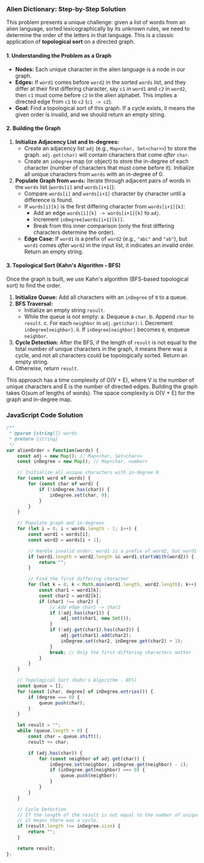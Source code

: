 ### Alien Dictionary: Step-by-Step Solution

This problem presents a unique challenge: given a list of words from an alien language, sorted lexicographically by its unknown rules, we need to determine the order of the letters in that language. This is a classic application of **topological sort** on a directed graph.

#### 1. Understanding the Problem as a Graph

-   **Nodes:** Each unique character in the alien language is a node in our graph.
-   **Edges:** If `word1` comes before `word2` in the sorted `words` list, and they differ at their first differing character, say `c1` in `word1` and `c2` in `word2`, then `c1` must come before `c2` in the alien alphabet. This implies a directed edge from `c1` to `c2` (`c1 -> c2`).
-   **Goal:** Find a topological sort of this graph. If a cycle exists, it means the given order is invalid, and we should return an empty string.

#### 2. Building the Graph

1.  **Initialize Adjacency List and In-degrees:**
    -   Create an adjacency list `adj` (e.g., `Map<char, Set<char>>`) to store the graph. `adj.get(char)` will contain characters that come *after* `char`.
    -   Create an `inDegree` map (or object) to store the in-degree of each character (number of characters that must come before it). Initialize all unique characters from `words` with an in-degree of 0.
2.  **Populate Graph from `words`:** Iterate through adjacent pairs of words in the `words` list (`words[i]` and `words[i+1]`):
    -   Compare `words[i]` and `words[i+1]` character by character until a difference is found.
    -   If `words[i][k]` is the first differing character from `words[i+1][k]`:
        -   Add an edge `words[i][k] -> words[i+1][k]` to `adj`.
        -   Increment `inDegree[words[i+1][k]]`.
        -   Break from this inner comparison (only the first differing characters determine the order).
    -   **Edge Case:** If `word1` is a prefix of `word2` (e.g., `"abc"` and `"ab"`), but `word1` comes *after* `word2` in the input list, it indicates an invalid order. Return an empty string.

#### 3. Topological Sort (Kahn's Algorithm - BFS)

Once the graph is built, we use Kahn's algorithm (BFS-based topological sort) to find the order.

1.  **Initialize Queue:** Add all characters with an `inDegree` of `0` to a queue.
2.  **BFS Traversal:**
    -   Initialize an empty string `result`.
    -   While the queue is not empty:
        a. Dequeue a `char`.
        b. Append `char` to `result`.
        c. For each `neighbor` in `adj.get(char)`:
            i. Decrement `inDegree[neighbor]`.
            ii. If `inDegree[neighbor]` becomes `0`, enqueue `neighbor`.
3.  **Cycle Detection:** After the BFS, if the length of `result` is not equal to the total number of unique characters in the graph, it means there was a cycle, and not all characters could be topologically sorted. Return an empty string.
4.  Otherwise, return `result`.

This approach has a time complexity of O(V + E), where V is the number of unique characters and E is the number of directed edges. Building the graph takes O(sum of lengths of words). The space complexity is O(V + E) for the graph and in-degree map.

### JavaScript Code Solution

```javascript
/**
 * @param {string[]} words
 * @return {string}
 */
var alienOrder = function(words) {
    const adj = new Map(); // Map<char, Set<char>>
    const inDegree = new Map(); // Map<char, number>

    // Initialize all unique characters with in-degree 0
    for (const word of words) {
        for (const char of word) {
            if (!inDegree.has(char)) {
                inDegree.set(char, 0);
            }
        }
    }

    // Populate graph and in-degrees
    for (let i = 0; i < words.length - 1; i++) {
        const word1 = words[i];
        const word2 = words[i + 1];

        // Handle invalid order: word1 is a prefix of word2, but word1 is longer
        if (word1.length > word2.length && word1.startsWith(word2)) {
            return "";
        }

        // Find the first differing character
        for (let k = 0; k < Math.min(word1.length, word2.length); k++) {
            const char1 = word1[k];
            const char2 = word2[k];
            if (char1 !== char2) {
                // Add edge char1 -> char2
                if (!adj.has(char1)) {
                    adj.set(char1, new Set());
                }
                if (!adj.get(char1).has(char2)) {
                    adj.get(char1).add(char2);
                    inDegree.set(char2, inDegree.get(char2) + 1);
                }
                break; // Only the first differing characters matter
            }
        }
    }

    // Topological Sort (Kahn's Algorithm - BFS)
    const queue = [];
    for (const [char, degree] of inDegree.entries()) {
        if (degree === 0) {
            queue.push(char);
        }
    }

    let result = "";
    while (queue.length > 0) {
        const char = queue.shift();
        result += char;

        if (adj.has(char)) {
            for (const neighbor of adj.get(char)) {
                inDegree.set(neighbor, inDegree.get(neighbor) - 1);
                if (inDegree.get(neighbor) === 0) {
                    queue.push(neighbor);
                }
            }
        }
    }

    // Cycle Detection
    // If the length of the result is not equal to the number of unique characters,
    // it means there was a cycle.
    if (result.length !== inDegree.size) {
        return "";
    }

    return result;
};
```